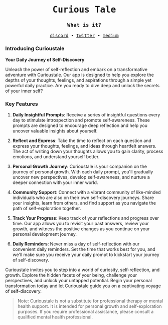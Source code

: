 <div align='center'> 
  <h1><samp>Curious Tale</samp></h1>
  <h3><samp>What is it?</samp></h3>
  <samp>
    <a href="https://discord.gg/xb5ecHMDkN" title="discord">discord</a>
    &#x2022;
    <a href="https://twitter.com/curioustale_app" title="twitter">twitter</a>
    &#x2022;
    <a href="https://medium.com/@curioustale.app" title="medium">medium</a>
  </samp>
</div>

### Introducing Curioustale 

**Your Daily Journey of Self-Discovery**

Unleash the power of self-reflection and embark on a transformative adventure with Curioustale. Our app is designed to help you explore the depths of your thoughts, feelings, and aspirations through a simple yet powerful daily practice. Are you ready to dive deep and unlock the secrets of your inner self?

### Key Features

1. **Daily Insightful Prompts**: Receive a series of insightful questions every day to stimulate introspection and promote self-awareness. These prompts are designed to encourage deep reflection and help you uncover valuable insights about yourself.

2. **Reflect and Express**: Take the time to reflect on each question and express your thoughts, feelings, and ideas through heartfelt answers. The act of writing down your thoughts allows you to gain clarity, process emotions, and understand yourself better.

3. **Personal Growth Journey**: Curioustale is your companion on the journey of personal growth. With each daily prompt, you'll gradually uncover new perspectives, develop self-awareness, and nurture a deeper connection with your inner world.

4. **Community Support**: Connect with a vibrant community of like-minded individuals who are also on their own self-discovery journeys. Share your insights, learn from others, and find support as you navigate the path of self-exploration together.

5. **Track Your Progress**: Keep track of your reflections and progress over time. Our app allows you to revisit your past answers, review your growth, and witness the positive changes as you continue on your personal development journey.

6. **Daily Reminders**: Never miss a day of self-reflection with our convenient daily reminders. Set the time that works best for you, and we'll make sure you receive your daily prompt to kickstart your journey of self-discovery.

Curioustale invites you to step into a world of curiosity, self-reflection, and growth. Explore the hidden facets of your being, challenge your perspectives, and unlock your untapped potential. Begin your personal transformation today and let Curioustale guide you on a captivating voyage of self-discovery.

> Note: Curioustale is not a substitute for professional therapy or mental health support. It is intended for personal growth and self-exploration purposes. If you require professional assistance, please consult a qualified mental health professional.
